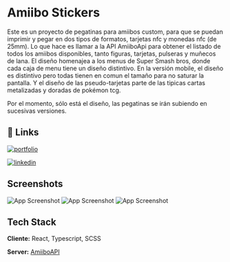 # Amiibo Stickers

Este es un proyecto de pegatinas para amiibos custom, para que se puedan imprimir y pegar en dos tipos de formatos, tarjetas nfc y monedas nfc (de 25mm). Lo que hace es llamar a la API AmiiboApi para obtener el listado de todos los amiibos disponibles, tanto figuras, tarjetas, pulseras y muñecos de lana.
El diseño homenajea a los menus de Super Smash bros, donde cada caja de menu tiene un diseño distintivo. En la versión mobile, el diseño es distintivo pero todas tienen en comun el tamaño para no saturar la pantalla.
Y el diseño de las pseudo-tarjetas parte de las tipicas cartas metalizadas y doradas de pokémon tcg.

Por el momento, sólo está el diseño, las pegatinas se irán subiendo en sucesivas versiones.

## 🔗 Links

[![portfolio](https://img.shields.io/badge/my_portfolio-000?style=for-the-badge&logo=ko-fi&logoColor=white)](https://github.com/JGARCIAPAS)

[![linkedin](https://img.shields.io/badge/linkedin-0A66C2?style=for-the-badge&logo=linkedin&logoColor=white)](www.linkedin.com/in/jorge-g-73712781)

## Screenshots

![App Screenshot](https://jgarciapas.github.io/amiibo/img/screenshots/02.png)
![App Screenshot](https://jgarciapas.github.io/amiibo/img/screenshots/01.png)
![App Screenshot](https://jgarciapas.github.io/amiibo/img/screenshots/03.png)

## Tech Stack

**Cliente:** React, Typescript, SCSS

**Server:** [AmiiboAPI](https://amiiboapi.com/)
